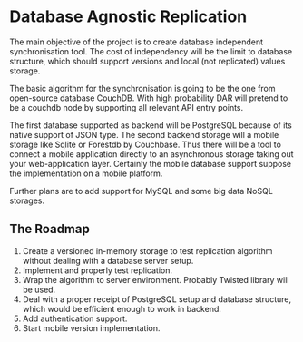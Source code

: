 Database Agnostic Replication
=============================

The main objective of the project is to create database independent
synchronisation tool. The cost of independency will be the limit to database
structure, which should support versions and local (not replicated) values
storage.

The basic algorithm for the synchronisation is going to be the one from
open-source database CouchDB. With high probability DAR will pretend to be
a couchdb node by supporting all relevant API entry points.

The first database supported as backend will be PostgreSQL because of its
native support of JSON type. The second backend storage will a mobile
storage like Sqlite or Forestdb by Couchbase. Thus there will be a tool
to connect a mobile application directly to an asynchronous storage taking out
your web-application layer. Certainly the mobile database support suppose
the implementation on a mobile platform.

Further plans are to add support for MySQL and some big data NoSQL storages.

The Roadmap
-----------

1. Create a versioned in-memory storage to test replication algorithm without dealing with a database server setup.
2. Implement and properly test replication.
3. Wrap the algorithm to server environment. Probably Twisted library will be used.
4. Deal with a proper receipt of PostgreSQL setup and database structure, which would be efficient enough to work in backend.
5. Add authentication support.
6. Start mobile version implementation.
